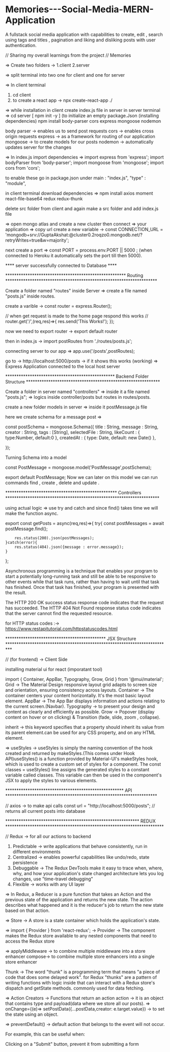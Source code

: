 # Memories---Social-Media-MERN-Application
A fullstack social media application with capabilities to create, edit , search using tags and titles , pagination and liking and disliking posts with user authentication.

// Sharing my overall learnings from the project
// Memories

=> Create two folders -> 1.client 2.server

=> split terminal into two one for client and one for server

=> In client terminal 
   1. cd client 
   2. to create a react app -> npx create-react-app ./
   
=> while installation in client 
   create index.js file in server 
   in server terminal =>  cd server
                         [ npm init -y ]  (to initialize an empty package.Json
(installing dependencies)  npm install body-parser cors express mongoose nodemon

body parser ->  enables us to send post requests 
cors   -> enables cross origin requests
express -> as a framework for routing of our application
mongoose -> to create models for our posts 
nodemon -> automatically updates server for the changes

=> In index.js import dependencies  =>  import express from 'express';
                                        import bodyParser from 'body-parser'; 
						    import mongoose from 'mongoose';
						    import cors from 'cors';

to enable these go in package.json 
under main : "index.js",
"type" : "module",


in client terminal download dependencies =>  npm install axios moment react-file-base64 redux redux-thunk

delete src folder from client and again make a src folder and add index.js file

=> open mongo atlas and create a new cluster then connect => your application => copy url 
create a new variable -> const CONNECTION_URL = 'mongodb+srv://GuptaAkshat:<password>@cluster0.2roqzo0.mongodb.net/?retryWrites=true&w=majority';

next create a port => const PORT = process.env.PORT || 5000 ; (when connected to Heroku it automatically sets the port till then 5000).

****   server successfully connected to Database  ****
 

******************************************************    Routing   ********************************************************************

Create a folder named "routes" inside Server => create a file named "posts.js" inside routes.

create a varible -> const router = express.Router();

// when get request is made to the home page respond this works //
router.get('/',(req,res)=>{
    res.send('This Works!');
});
 
now we need to export router ->  export default router

then in index.js ->  import postRoutes from './routes/posts.js';

connecting server to our app => app.use('/posts',postRoutes);

go to ->  http://localhost:5000/posts  -> if it shows this works (working) => Express Application connected to the local host server



*************************************************   Backend Folder Structure  ************************************************************

Create a folder in server named "controllers"  => inside it a file named "posts.js";
=> logics inside controller/posts but routes in routes/posts.

create a new folder models in server => inside it postMessage.js file

here we create schema for a message post => 

const postSchema = mongoose.Schema({
    title : String,
    message : String,
    creator : String,
    tags : [String],
    selectedFile : String,
    likeCount : {
        type:Number,
        default:0
    },
    createdAt : {
        type: Date,
        default: new Date()
    },
    
});


Turning Schema into a model 


const PostMessage = mongoose.model('PostMessage',postSchema);

export default PostMessage;
Now we can later on this model we can run commands find , create , delete and update .



**************************************************    Controllers    *********************************************************************

using actual logic => use try and catch and since find() takes time we will make the function async.

export const getPosts = async(req,res)=>{
    try{
        const postMessages = await postMessage.find();

        res.status(200).json(postMessages);
    }catch(error){
        res.status(404).json({message : error.message});
    }
};

Asynchronous programming is a technique that enables your program to start a potentially long-running task and still be able to be responsive to other events while that task runs, rather than having to wait until that task has finished. Once that task has finished, your program is presented with the result.

The HTTP 200 OK success status response code indicates that the request has succeeded.
The HTTP 404 Not Found response status code indicates that the server cannot find the requested resource.

for HTTP status codes :->  https://www.restapitutorial.com/httpstatuscodes.html



*********************************************  JSX Structure  **************************************************************************

// (for frontend)  -> Client Side
 

installing material ui for react (imporatant tool)

import { Container, AppBar, Typography, Grow, Grid } from '@mui/material';
Grid -> The Material Design responsive layout grid adapts to screen size and orientation, ensuring consistency across layouts.
Container -> The container centers your content horizontally. It's the most basic layout element.
AppBar -> The App Bar displays information and actions relating to the current screen.(Navbar).
Typography ->  to present your design and content as clearly and efficiently as possible.
Grow -> Popover (display content on hover or on clickng)  & Transition (fade, slide, zoom , collapse).

inherit -> this keyword specifies that a property should inherit its value from its parent element.can be used for any CSS property, and on any HTML element.


=> useStyles -> useStyles is simply the naming convention of the hook created and returned by makeStyles.(This comes under Hook API)useStyles() is a function provided by Material-UI's makeStyles hook, which is used to create a custom set of styles for a component.
The const classes = useStyles() line assigns the generated styles to a constant variable called classes. This variable can then be used in the component's JSX to apply the styles to various elements.


*****************************************************   API   ********************************************************************

// axios -> to make api calls 
   const url = "http://localhost:5000/posts";  // returns all current posts into database



************************************************************ REDUX ***********************************************************************

// Redux -> for all our actions to backend 
   1. Predictable -> write applications that behave consistently, run in different environments
   2. Centralized -> enables powerful capabilities like undo/redo, state persistence
   3. Debuggable -> The Redux DevTools make it easy to trace when, where, why, and how your application's state changed architecture lets you log changes, use "time-travel debugging"
   4. Flexible -> works with any UI layer


=> In Redux, a Reducer is a pure function that takes an Action and the previous state of the application and returns the new state. The action describes what happened and it is the reducer's job to return the new state based on that action.

=> Store -> A store is a state container which holds the application's state.

=> import { Provider } from 'react-redux';  ->  Provider -> The <Provider> component makes the Redux store available to any nested components that need to access the Redux store

=> applyMiddleware -> to combine multiple middleware into a store enhancer
   compose->  to combine multiple store enhancers into a single store enhancer

Thunk -> The word "thunk" is a programming term that means "a piece of code that does some delayed work".
         for Redux "thunks" are a pattern of writing functions with logic inside that can interact with a Redux store's dispatch and getState methods.
commonly used for data fetching.

=> Action Creators -> Functions that return an action 
   action -> it is an object that contains type and payload(data where we store all our posts).
=> onChange={(e)=> setPostData({...postData,creator: e.target.value}) -> to set the state using an object.

=> preventDefault() -> default action that belongs to the event will not occur.

For example, this can be useful when:

Clicking on a "Submit" button, prevent it from submitting a form
 
